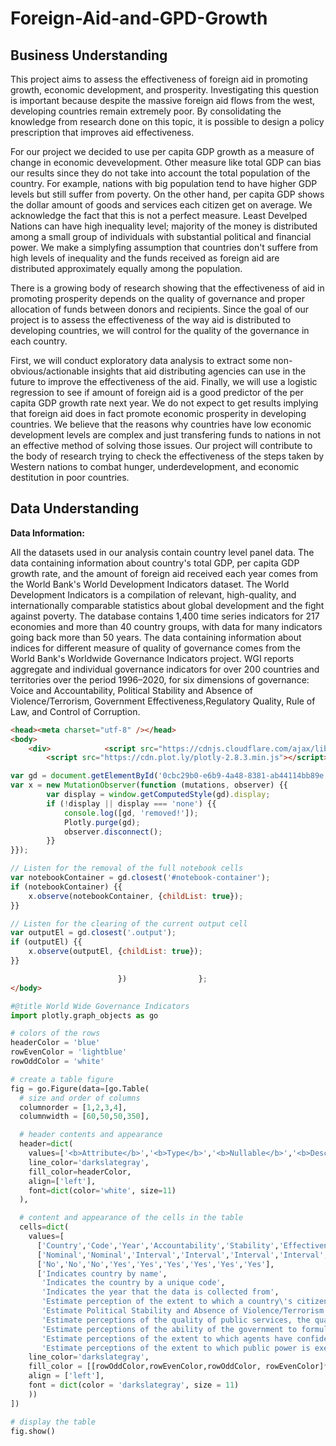 # Foreign-Aid-and-GPD-Growth

## Business Understanding

This project aims to assess the effectiveness of foreign aid in promoting growth, economic development, and prosperity. Investigating this question is important because despite the massive foreign aid flows from the west, developing countries remain extremely poor. By consolidating the knowledge from research done on this topic, it is possible to design a policy prescription that improves aid effectiveness.

For our project we decided to use per capita GDP growth as a measure of change in economic devevelopment. Other measure like total GDP can bias our results since they do not take into account the total population of the country. For example, nations with big population tend to have higher GDP levels but still suffer from poverty. On the other hand, per capita GDP shows the dollar amount of goods and services each citizen get on average. We acknowledge the fact that this is not a perfect measure. Least Develped Nations can have high inequality level; majority of the money is distributed among a small group of individuals with substantial political and financial power. We make a simplyfing assumption that countries don't suffere from high levels of inequality and the funds received as foreign aid are distributed approximately equally among the population.

There is a growing body of research showing that the effectiveness of aid in promoting prosperity depends on the quality of governance and proper allocation of funds between donors and recipients. Since the goal of our project is to assess the effectiveness of the way aid is distributed to developing countries, we will control for the quality of the governance in each country.

First, we will conduct exploratory data analysis to extract some non-obvious/actionable insights that aid distributing agencies can use in the future to improve the effectiveness of the aid. Finally, we will use a logistic regression to see if amount of foreign aid is a good predictor of the per capita GDP growth rate next year. We do not expect to get results implying that foreign aid does in fact promote economic prosperity in developing countries. We believe that the reasons why countries have low economic development levels are complex and just transfering funds to nations in not an effective method of solving those issues. Our project will contribute to the body of research trying to check the effectiveness of the steps taken by Western nations to combat hunger, underdevelopment, and economic destitution in poor countries.

## Data Understanding

**Data Information:**

All the datasets used in our analysis contain country level panel data. The data containing information about country's total GDP, per capita GDP growth rate, and the amount of foreign aid received each year comes from the World Bank's World Development Indicators dataset. The World Development Indicators is a compilation of relevant, high-quality, and internationally comparable statistics about global development and the fight against poverty. The database contains 1,400 time series indicators for 217 economies and more than 40 country groups, with data for many indicators going back more than 50 years. The data containing information about indices for different measure of quality of governance comes from the World Bank's Worldwide Governance Indicators project. WGI reports aggregate and individual governance indicators for over 200 countries and territories over the period 1996–2020, for six dimensions of governance: Voice and Accountability, Political Stability and Absence of Violence/Terrorism, Government Effectiveness,Regulatory Quality, Rule of Law, and Control of Corruption.


```HTML
<head><meta charset="utf-8" /></head>
<body>
    <div>            <script src="https://cdnjs.cloudflare.com/ajax/libs/mathjax/2.7.5/MathJax.js?config=TeX-AMS-MML_SVG"></script><script type="text/javascript">if (window.MathJax) {MathJax.Hub.Config({SVG: {font: "STIX-Web"}});}</script>                <script type="text/javascript">window.PlotlyConfig = {MathJaxConfig: 'local'};</script>
        <script src="https://cdn.plot.ly/plotly-2.8.3.min.js"></script>                <div id="0cbc29b0-e6b9-4a48-8381-ab44114bb89e" class="plotly-graph-div" style="height:525px; width:100%;"></div>            <script type="text/javascript">                                    window.PLOTLYENV=window.PLOTLYENV || {};                                    if (document.getElementById("0cbc29b0-e6b9-4a48-8381-ab44114bb89e")) {                    Plotly.newPlot(                        "0cbc29b0-e6b9-4a48-8381-ab44114bb89e",                        [{"cells":{"align":["left"],"fill":{"color":[["white","lightgreen","white","lightgreen","white","lightgreen","white","lightgreen","white","lightgreen","white","lightgreen"]]},"font":{"color":"darkslategray","size":11},"line":{"color":"darkslategray"},"values":[["Country","Code","Year","Foreign Aid","GDP","GDP Growth","Foreign Aid %"],["Nominal","Nominal","Interval","Ratio","Ratio","Ratio","Ratio"],["No","No","No","Yes","Yes","Yes","Yes"],["Indicates country by name","Indicates the country by a unique code","Indicates the year that the data is collected from","The amount of foreign aid that a country recieved that year. This foreign aid is specifically the money that is given or lent to a country by another country.","GDP is the total monetary or market value of all the finished goods and services produced within in the borders of a country.","The GDP (Growth Domestic Product) per capita growth as an annual percentage. Per capita means the GDP is divided by the midyear population of the country.","The amount of foreign aid a country recieved in a year as a percentage of the country's gdp."]]},"columnorder":[1,2,3,4],"columnwidth":[70,50,50,350],"header":{"align":["left"],"fill":{"color":"green"},"font":{"color":"white","size":11},"line":{"color":"darkslategray"},"values":["<b>Attribute</b>","<b>Type</b>","<b>Nullable</b>","<b>Description</b>"]},"type":"table"}],                        {"template":{"data":{"bar":[{"error_x":{"color":"#2a3f5f"},"error_y":{"color":"#2a3f5f"},"marker":{"line":{"color":"#E5ECF6","width":0.5},"pattern":{"fillmode":"overlay","size":10,"solidity":0.2}},"type":"bar"}],"barpolar":[{"marker":{"line":{"color":"#E5ECF6","width":0.5},"pattern":{"fillmode":"overlay","size":10,"solidity":0.2}},"type":"barpolar"}],"carpet":[{"aaxis":{"endlinecolor":"#2a3f5f","gridcolor":"white","linecolor":"white","minorgridcolor":"white","startlinecolor":"#2a3f5f"},"baxis":{"endlinecolor":"#2a3f5f","gridcolor":"white","linecolor":"white","minorgridcolor":"white","startlinecolor":"#2a3f5f"},"type":"carpet"}],"choropleth":[{"colorbar":{"outlinewidth":0,"ticks":""},"type":"choropleth"}],"contour":[{"colorbar":{"outlinewidth":0,"ticks":""},"colorscale":[[0.0,"#0d0887"],[0.1111111111111111,"#46039f"],[0.2222222222222222,"#7201a8"],[0.3333333333333333,"#9c179e"],[0.4444444444444444,"#bd3786"],[0.5555555555555556,"#d8576b"],[0.6666666666666666,"#ed7953"],[0.7777777777777778,"#fb9f3a"],[0.8888888888888888,"#fdca26"],[1.0,"#f0f921"]],"type":"contour"}],"contourcarpet":[{"colorbar":{"outlinewidth":0,"ticks":""},"type":"contourcarpet"}],"heatmap":[{"colorbar":{"outlinewidth":0,"ticks":""},"colorscale":[[0.0,"#0d0887"],[0.1111111111111111,"#46039f"],[0.2222222222222222,"#7201a8"],[0.3333333333333333,"#9c179e"],[0.4444444444444444,"#bd3786"],[0.5555555555555556,"#d8576b"],[0.6666666666666666,"#ed7953"],[0.7777777777777778,"#fb9f3a"],[0.8888888888888888,"#fdca26"],[1.0,"#f0f921"]],"type":"heatmap"}],"heatmapgl":[{"colorbar":{"outlinewidth":0,"ticks":""},"colorscale":[[0.0,"#0d0887"],[0.1111111111111111,"#46039f"],[0.2222222222222222,"#7201a8"],[0.3333333333333333,"#9c179e"],[0.4444444444444444,"#bd3786"],[0.5555555555555556,"#d8576b"],[0.6666666666666666,"#ed7953"],[0.7777777777777778,"#fb9f3a"],[0.8888888888888888,"#fdca26"],[1.0,"#f0f921"]],"type":"heatmapgl"}],"histogram":[{"marker":{"pattern":{"fillmode":"overlay","size":10,"solidity":0.2}},"type":"histogram"}],"histogram2d":[{"colorbar":{"outlinewidth":0,"ticks":""},"colorscale":[[0.0,"#0d0887"],[0.1111111111111111,"#46039f"],[0.2222222222222222,"#7201a8"],[0.3333333333333333,"#9c179e"],[0.4444444444444444,"#bd3786"],[0.5555555555555556,"#d8576b"],[0.6666666666666666,"#ed7953"],[0.7777777777777778,"#fb9f3a"],[0.8888888888888888,"#fdca26"],[1.0,"#f0f921"]],"type":"histogram2d"}],"histogram2dcontour":[{"colorbar":{"outlinewidth":0,"ticks":""},"colorscale":[[0.0,"#0d0887"],[0.1111111111111111,"#46039f"],[0.2222222222222222,"#7201a8"],[0.3333333333333333,"#9c179e"],[0.4444444444444444,"#bd3786"],[0.5555555555555556,"#d8576b"],[0.6666666666666666,"#ed7953"],[0.7777777777777778,"#fb9f3a"],[0.8888888888888888,"#fdca26"],[1.0,"#f0f921"]],"type":"histogram2dcontour"}],"mesh3d":[{"colorbar":{"outlinewidth":0,"ticks":""},"type":"mesh3d"}],"parcoords":[{"line":{"colorbar":{"outlinewidth":0,"ticks":""}},"type":"parcoords"}],"pie":[{"automargin":true,"type":"pie"}],"scatter":[{"marker":{"colorbar":{"outlinewidth":0,"ticks":""}},"type":"scatter"}],"scatter3d":[{"line":{"colorbar":{"outlinewidth":0,"ticks":""}},"marker":{"colorbar":{"outlinewidth":0,"ticks":""}},"type":"scatter3d"}],"scattercarpet":[{"marker":{"colorbar":{"outlinewidth":0,"ticks":""}},"type":"scattercarpet"}],"scattergeo":[{"marker":{"colorbar":{"outlinewidth":0,"ticks":""}},"type":"scattergeo"}],"scattergl":[{"marker":{"colorbar":{"outlinewidth":0,"ticks":""}},"type":"scattergl"}],"scattermapbox":[{"marker":{"colorbar":{"outlinewidth":0,"ticks":""}},"type":"scattermapbox"}],"scatterpolar":[{"marker":{"colorbar":{"outlinewidth":0,"ticks":""}},"type":"scatterpolar"}],"scatterpolargl":[{"marker":{"colorbar":{"outlinewidth":0,"ticks":""}},"type":"scatterpolargl"}],"scatterternary":[{"marker":{"colorbar":{"outlinewidth":0,"ticks":""}},"type":"scatterternary"}],"surface":[{"colorbar":{"outlinewidth":0,"ticks":""},"colorscale":[[0.0,"#0d0887"],[0.1111111111111111,"#46039f"],[0.2222222222222222,"#7201a8"],[0.3333333333333333,"#9c179e"],[0.4444444444444444,"#bd3786"],[0.5555555555555556,"#d8576b"],[0.6666666666666666,"#ed7953"],[0.7777777777777778,"#fb9f3a"],[0.8888888888888888,"#fdca26"],[1.0,"#f0f921"]],"type":"surface"}],"table":[{"cells":{"fill":{"color":"#EBF0F8"},"line":{"color":"white"}},"header":{"fill":{"color":"#C8D4E3"},"line":{"color":"white"}},"type":"table"}]},"layout":{"annotationdefaults":{"arrowcolor":"#2a3f5f","arrowhead":0,"arrowwidth":1},"autotypenumbers":"strict","coloraxis":{"colorbar":{"outlinewidth":0,"ticks":""}},"colorscale":{"diverging":[[0,"#8e0152"],[0.1,"#c51b7d"],[0.2,"#de77ae"],[0.3,"#f1b6da"],[0.4,"#fde0ef"],[0.5,"#f7f7f7"],[0.6,"#e6f5d0"],[0.7,"#b8e186"],[0.8,"#7fbc41"],[0.9,"#4d9221"],[1,"#276419"]],"sequential":[[0.0,"#0d0887"],[0.1111111111111111,"#46039f"],[0.2222222222222222,"#7201a8"],[0.3333333333333333,"#9c179e"],[0.4444444444444444,"#bd3786"],[0.5555555555555556,"#d8576b"],[0.6666666666666666,"#ed7953"],[0.7777777777777778,"#fb9f3a"],[0.8888888888888888,"#fdca26"],[1.0,"#f0f921"]],"sequentialminus":[[0.0,"#0d0887"],[0.1111111111111111,"#46039f"],[0.2222222222222222,"#7201a8"],[0.3333333333333333,"#9c179e"],[0.4444444444444444,"#bd3786"],[0.5555555555555556,"#d8576b"],[0.6666666666666666,"#ed7953"],[0.7777777777777778,"#fb9f3a"],[0.8888888888888888,"#fdca26"],[1.0,"#f0f921"]]},"colorway":["#636efa","#EF553B","#00cc96","#ab63fa","#FFA15A","#19d3f3","#FF6692","#B6E880","#FF97FF","#FECB52"],"font":{"color":"#2a3f5f"},"geo":{"bgcolor":"white","lakecolor":"white","landcolor":"#E5ECF6","showlakes":true,"showland":true,"subunitcolor":"white"},"hoverlabel":{"align":"left"},"hovermode":"closest","mapbox":{"style":"light"},"paper_bgcolor":"white","plot_bgcolor":"#E5ECF6","polar":{"angularaxis":{"gridcolor":"white","linecolor":"white","ticks":""},"bgcolor":"#E5ECF6","radialaxis":{"gridcolor":"white","linecolor":"white","ticks":""}},"scene":{"xaxis":{"backgroundcolor":"#E5ECF6","gridcolor":"white","gridwidth":2,"linecolor":"white","showbackground":true,"ticks":"","zerolinecolor":"white"},"yaxis":{"backgroundcolor":"#E5ECF6","gridcolor":"white","gridwidth":2,"linecolor":"white","showbackground":true,"ticks":"","zerolinecolor":"white"},"zaxis":{"backgroundcolor":"#E5ECF6","gridcolor":"white","gridwidth":2,"linecolor":"white","showbackground":true,"ticks":"","zerolinecolor":"white"}},"shapedefaults":{"line":{"color":"#2a3f5f"}},"ternary":{"aaxis":{"gridcolor":"white","linecolor":"white","ticks":""},"baxis":{"gridcolor":"white","linecolor":"white","ticks":""},"bgcolor":"#E5ECF6","caxis":{"gridcolor":"white","linecolor":"white","ticks":""}},"title":{"x":0.05},"xaxis":{"automargin":true,"gridcolor":"white","linecolor":"white","ticks":"","title":{"standoff":15},"zerolinecolor":"white","zerolinewidth":2},"yaxis":{"automargin":true,"gridcolor":"white","linecolor":"white","ticks":"","title":{"standoff":15},"zerolinecolor":"white","zerolinewidth":2}}}},                        {"responsive": true}                    ).then(function(){

var gd = document.getElementById('0cbc29b0-e6b9-4a48-8381-ab44114bb89e');
var x = new MutationObserver(function (mutations, observer) {{
        var display = window.getComputedStyle(gd).display;
        if (!display || display === 'none') {{
            console.log([gd, 'removed!']);
            Plotly.purge(gd);
            observer.disconnect();
        }}
}});

// Listen for the removal of the full notebook cells
var notebookContainer = gd.closest('#notebook-container');
if (notebookContainer) {{
    x.observe(notebookContainer, {childList: true});
}}

// Listen for the clearing of the current output cell
var outputEl = gd.closest('.output');
if (outputEl) {{
    x.observe(outputEl, {childList: true});
}}

                        })                };                            </script>        </div>
</body>

```

```python
#@title World Wide Governance Indicators
import plotly.graph_objects as go

# colors of the rows
headerColor = 'blue'
rowEvenColor = 'lightblue'
rowOddColor = 'white'

# create a table figure
fig = go.Figure(data=[go.Table(
  # size and order of columns
  columnorder = [1,2,3,4],
  columnwidth = [60,50,50,350],

  # header contents and appearance
  header=dict(
    values=['<b>Attribute</b>','<b>Type</b>','<b>Nullable</b>','<b>Description</b>'],
    line_color='darkslategray',
    fill_color=headerColor,
    align=['left'],
    font=dict(color='white', size=11)
  ),

  # content and appearance of the cells in the table
  cells=dict(
    values=[
      ['Country','Code','Year','Accountability','Stability','Effectiveneess','Quality','RuleLaw','Corruption'],
      ['Nominal','Nominal','Interval','Interval','Interval','Interval','Interval','Interval','Interval'],
      ['No','No','No','Yes','Yes','Yes','Yes','Yes','Yes'],
      ['Indicates country by name',
       'Indicates the country by a unique code', 
       'Indicates the year that the data is collected from',
       'Estimate perception of the extent to which a country\'s citizens are able to participate in selecting their government, as well as freedom of expression, freedom of association, and a free media. Ranges from approximately -2.5 (weak) to 2.5 (strong) governance performance.',
       'Estimate Political Stability and Absence of Violence/Terrorism measures perceptions of the likelihood of political instability and/or politically-motivated violence, including terrorism. Ranges from approximately -2.5 (weak) to 2.5 (strong) governance performance.',
       'Estimate perceptions of the quality of public services, the quality of the civil service and the degree of its independence from political pressures, the quality of policy formulation and implementation, and the credibility of the government\'s commitment to such policies. Ranges from approximately -2.5 (weak) to 2.5 (strong) governance performance.',
       'Estimate perceptions of the ability of the government to formulate and implement sound policies and regulations that permit and promote private sector development. Ranges from approximately -2.5 (weak) to 2.5 (strong) governance performance.',
       'Estimate perceptions of the extent to which agents have confidence in and abide by the rules of society, and in particular the quality of contract enforcement, property rights, the police, and the courts, as well as the likelihood of crime and violence. Ranges from approximately -2.5 (weak) to 2.5 (strong) governance performance.',
       'Estimate perceptions of the extent to which public power is exercised for private gain, including both petty and grand forms of corruption, as well as "capture" of the state by elites and private interests. Ranges from approximately -2.5 (weak) to 2.5 (strong) governance performance.']],
    line_color='darkslategray',
    fill_color = [[rowOddColor,rowEvenColor,rowOddColor, rowEvenColor]*3],
    align = ['left'],
    font = dict(color = 'darkslategray', size = 11)
    ))
])

# display the table
fig.show()
```
